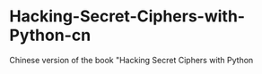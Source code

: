 Hacking-Secret-Ciphers-with-Python-cn
=====================================

Chinese version of the book "Hacking Secret Ciphers with Python
